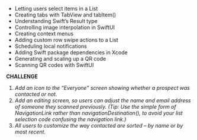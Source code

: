 * Letting users select items in a List
* Creating tabs with TabView and tabItem()
* Understanding Swift’s Result type
* Controlling image interpolation in SwiftUI
* Creating context menus
* Adding custom row swipe actions to a List
* Scheduling local notifications
* Adding Swift package dependencies in Xcode
* Generating and scaling up a QR code
* Scanning QR codes with SwiftUI

**CHALLENGE**

1. _Add an icon to the “Everyone” screen showing whether a prospect was contacted or not._
1. _Add an editing screen, so users can adjust the name and email address of someone they scanned previously. (Tip: Use the simple form of NavigationLink rather than navigationDestination(), to avoid your list selection code confusing the navigation link.)_
1. _All users to customize the way contacted are sorted – by name or by most recent._
